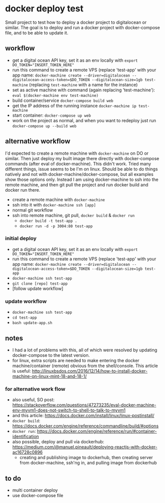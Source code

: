 # docker deploy test

Small project to test how to deploy a docker project to digitalocean or similar. The goal is to deploy and run a docker project with docker-compose file, and to be able to update it.

## workflow

- get a digital ocean API key, set it as an env locally with `export DO_TOKEN="INSERT_TOKEN_HERE"`
- run this command to create a remote VPS (replace 'test-app' with your app name: `docker-machine create --driver=digitalocean --digitalocean-access-token=$DO_TOKEN --digitalocean-size=1gb test-machine` (replacing `test-machine` with a name for the instance)
- set as active machine with command (again replacing 'test-machine'): `eval $(docker-machine env test-machine)`
- build container/service `docker-compose build web`
- get the IP address of the running instance `docker-machine ip test-machine`
- start container: `docker-compose up web`
- work on the project as normal, and when you want to redeploy just run `docker-compose up --build web`

## alternative workflow

I'd expected to create a remote machine with `docker-machine` on DO or similar. Then just deploy my built image there directly with docker-compose commands (after eval of docker-machine). This didn't work. Tried many different things, issue seems to be I'm on linux. Should be able to do things natively and not with docker-machine/docker-compose, but all examples show those options only. Instead I am using docker-machine to ssh into the remote machine, and then git pull the project and run docker build and docker run there.


- create a remote machine with `docker-machine`
- ssh into it with `docker-machine ssh [app]`
- normal git workflow
- ssh into remote machine, git pull, `docker build` & `docker run`
    - `docker build -t test-app .`
    - `docker run -d -p 3004:80 test-app`

### initial deploy
- get a digital ocean API key, set it as an env locally with `export DO_TOKEN="INSERT_TOKEN_HERE"`
- run this command to create a remote VPS (replace 'test-app' with your app name: `docker-machine create --driver=digitalocean --digitalocean-access-token=$DO_TOKEN --digitalocean-size=1gb test-app`
- `docker-machine ssh test-app`
- `git clone [repo] test-app`
- [follow update workflow]


### update workflow

- `docker-machine ssh test-app`
- `cd test-app`
- `bash update-app.sh`


## notes

- I had a lot of problems with this, all of which were resolved by updating docker-compose to the latest version.
- for linux, extra scripts are needed to make entering the docker machine/container (remote) obvious from the shell/console. This article is useful: http://linuxbsdos.com/2016/12/14/how-to-install-docker-machine-on-linux-mint-18-and-18-1/

### for alternative work flow

- also useful, SO post: https://stackoverflow.com/questions/47273235/eval-docker-machine-env-myvm1-does-not-switch-to-shell-to-talk-to-myvm1
- and this article: https://docs.docker.com/install/linux/linux-postinstall/
- `docker build`: https://docs.docker.com/engine/reference/commandline/build/#options
- `docker run`: https://docs.docker.com/engine/reference/run/#container-identification
- also possible, deploy and pull via dockerhub: https://medium.com/@manuel.pineault/deploying-reactjs-with-docker-ac16728c0896
    - creating and publishing image to dockerhub, then creating server from docker-machine, ssh'ng in, and pulling image from dockerhub



## to do

- multi container deploy
- use docker-compose file